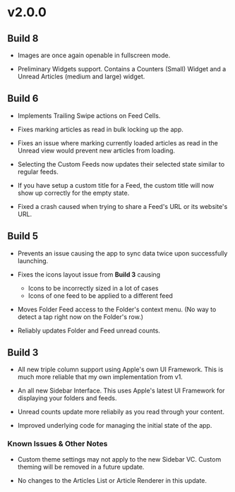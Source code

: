 # v2.0.0

## Build 8

- Images are once again openable in fullscreen mode.

- Preliminary Widgets support. Contains a Counters (Small) Widget and a Unread Articles (medium and large) widget. 

## Build 6

- Implements Trailing Swipe actions on Feed Cells.

- Fixes marking articles as read in bulk locking up the app. 

- Fixes an issue where marking currently loaded articles as read in the Unread view would prevent new articles from loading.  

- Selecting the Custom Feeds now updates their selected state similar to regular feeds. 

- If you have setup a custom title for a Feed, the custom title will now show up correctly for the empty state. 

- Fixed a crash caused when trying to share a Feed's URL or its website's URL.

## Build 5

- Prevents an issue causing the app to sync data twice upon successfully launching. 

- Fixes the icons layout issue from **Build 3** causing   
    - Icons to be incorrectly sized in a lot of cases 
    - Icons of one feed to be applied to a different feed 

- Moves Folder Feed access to the Folder's context menu. (No way to detect a tap right now on the Folder's row.)

- Reliably updates Folder and Feed unread counts. 

## Build 3

- All new triple column support using Apple's own UI Framework. This is much more reliable that my own implementation from v1. 

- An all new Sidebar Interface. This uses Apple's latest UI Framework for displaying your folders and feeds. 

- Unread counts update more reliabily as you read through your content. 

- Improved underlying code for managing the initial state of the app. 

### Known Issues & Other Notes

- Custom theme settings may not apply to the new Sidebar VC. Custom theming will be removed in a future update. 

- No changes to the Articles List or Article Renderer in this update.  
